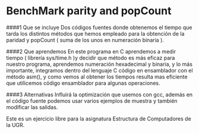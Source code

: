 # BenchMark parity and popCount

####1 Que se incluye 
Dos códigos fuentes donde obtenemos el tiempo que tarda los distintos métodos que hemos empleado para la obtención de la
paridad y popCount ( suma de los unos en numeración binaria ).

####2 Que aprendemos
En este programa en C aprendemos a medir tiempo ( librería sys/time.h  )y decidir que método es más eficaz para nuestro programa,
aprendemos numeración hexadecimal y binaria, y lo más importante, integramos dentro del lenguaje C código en ensamblador con el
método asm(), y como vemos al obtener los tiempos resulta mas eficiente que utilicemos código ensamblador para algunas operaciones.
 
####3 Alternativas
Influirá la optimización que usemos con gcc, además en el código fuente podemos usar varios ejemplos de muestra y también modificar las salidas.
 
Este es un ejercicio libre para la asignatura Estructura de Computadores de la UGR. 

